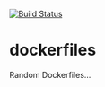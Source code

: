 [![Build Status][ghactions-image]][ghactions-url]

# dockerfiles

Random Dockerfiles...

[ghactions-image]: https://github.com/hairyhenderson/dockerfiles/workflows/Docker%20Build/badge.svg
[ghactions-url]: https://github.com/hairyhenderson/dockerfiles/actions?workflow=Docker+Build
